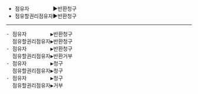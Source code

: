 <link rel="stylesheet" href="../_res/darkmode.css">  



- 점유자ㅤㅤㅤㅤㅤ▶<span class="r">반환청구</span>  
- 점유할권리점유자▶<span class="t">반환청구</span>  
---
<pre>
- 점유자ㅤㅤㅤㅤㅤ▶<span class="r">반환청구</span>  
  점유할권리점유자▶<span class="t">반환청구</span>  
- 점유자ㅤㅤㅤㅤㅤ▶<span class="r">반환청구</span>  
  점유할권리점유자▶<span class="b">반환거부</span>  
- 점유자ㅤㅤㅤㅤㅤ▶<span class="r">청구</span>  
  점유할권리점유자▶<span class="t">청구</span>  
- 점유자ㅤㅤㅤㅤㅤ▶<span class="r">청구</span>  
  점유할권리점유자▶<span class="b">거부</span>  
</pre>

